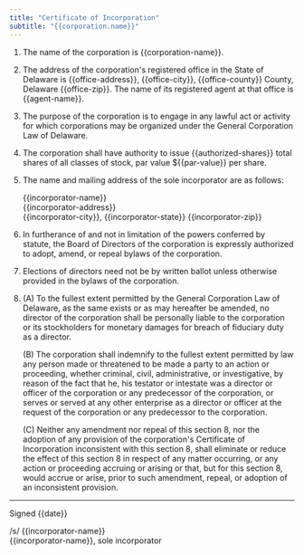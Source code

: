 ```yaml
---
title: "Certificate of Incorporation"
subtitle: "{{corporation.name}}"
---
```


1. The name of the corporation is {{corporation-name}}.

    <!--- DGCL 102(a)(1): corporation name -->

2. The address of the corporation's registered office in the State of Delaware is {{office-address}}, {{office-city}}, {{office-county}} County, Delaware {{office-zip}}. The name of its registered agent at that office is {{agent-name}}.

    <!--- DGCL 102(a)(2): address and name of registered corporate agent -->

    <!--- DGCL 131(c): street, number, city, county and postal code -->

3. The purpose of the corporation is to engage in any lawful act or activity for which corporations may be organized under the General Corporation Law of Delaware.

    <!--- DGCL 102(a)(3): address and name of registered corporate agent -->

4. The corporation shall have authority to issue {{authorized-shares}} total shares of all classes of stock, par value ${{par-value}} per share.

    <!--- DGCL 102(a)(4): the total number of shares of stock which the corporation shall have authority to issue -->

    <!--- DGCL 102(a)(4): the par value of each of such shares -->

5. The name and mailing address of the sole incorporator are as follows:

    {{incorporator-name}}  
    {{incorporator-address}}  
    {{incorporator-city}}, {{incorporator-state}} {{incorporator-zip}}
 
    <!--- DGCL 102(a)(5): name and mailing address of the incorporator or incorporators -->

6. In furtherance of and not in limitation of the powers conferred by statute, the Board of Directors of the corporation is expressly authorized to adopt, amend, or repeal bylaws of the corporation.

    <!--- DGCL 109: ... any corporation may, in its certificate of incorporation, confer the power to adopt, amend or repeal bylaws upon the directors ... -->
    
7. Elections of directors need not be by written ballot unless otherwise provided in the bylaws of the corporation.

8.  (A) To the fullest extent permitted by the General Corporation Law of Delaware, as the same exists or as may hereafter be amended, no director of the corporation shall be personally liable to the corporation or its stockholders for monetary damages for breach of fiduciary duty as a director.

    (B) The corporation shall indemnify to the fullest extent permitted by law any person made or threatened to be made a party to an action or proceeding, whether criminal, civil, administrative, or investigative, by reason of the fact that he, his testator or intestate was a director or officer of the corporation or any predecessor of the corporation, or serves or served at any other enterprise as a director or officer at the request of the corporation or any predecessor to the corporation.

    (C) Neither any amendment nor repeal of this section 8, nor the adoption of any provision of the corporation's Certificate of Incorporation inconsistent with this section 8, shall eliminate or reduce the effect of this section 8 in respect of any matter occurring, or any action or proceeding accruing or arising or that, but for this section 8, would accrue or arise, prior to such amendment, repeal, or adoption of an inconsistent provision.

    <!--- DGCL 102(b)(7) -->

    <!--- See http://calcorporatelaw.com/2012/11/some-observations-on-indemnification-provisions-in-articles-of-incorporation/ -->

    <!--- Orrick's certificate includes indemnification. -->

    <!--- Cooley's certificate includes indemnification. -->

    <!--- Fenwick's certificate does not include indemnification. -->

<!--- Default Rules -->

<!--- DGCL 102(b)(5): provision limiting the duration of the corporation's existence ... otherwise ... perpetual -->

<!--- DGCL 141(a): The business and affairs of the corporation shall be managed by or under the direction of the Board of Directors, except ... certificate of incorporation ... -->

---

Signed {{date}}

/s/ {{incorporator-name}}  
{{incorporator-name}}, sole incorporator
